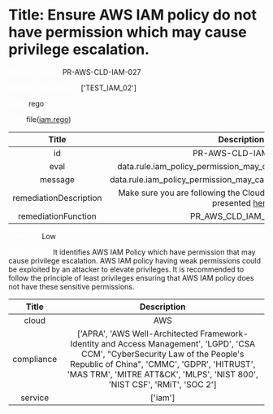 



# Title: Ensure AWS IAM policy do not have permission which may cause privilege escalation.


***<font color="white">Master Test Id:</font>*** PR-AWS-CLD-IAM-027

***<font color="white">Master Snapshot Id:</font>*** ['TEST_IAM_02']

***<font color="white">type:</font>*** rego

***<font color="white">rule:</font>*** file([iam.rego])  
  
  
  
  

|Title|Description|
| :---: | :---: |
|id|PR-AWS-CLD-IAM-027|
|eval|data.rule.iam_policy_permission_may_cause_privilege_escalation|
|message|data.rule.iam_policy_permission_may_cause_privilege_escalation_err|
|remediationDescription|Make sure you are following the Cloudformation template format presented <a href='https://boto3.amazonaws.com/v1/documentation/api/latest/reference/services/iam.html#IAM.Client.get_role' target='_blank'>here</a>|
|remediationFunction|PR_AWS_CLD_IAM_027.py|


***<font color="white">Severity:</font>*** Low

***<font color="white">Description:</font>*** It identifies AWS IAM Policy which have permission that may cause privilege escalation. AWS IAM policy having weak permissions could be exploited by an attacker to elevate privileges. It is recommended to follow the principle of least privileges ensuring that AWS IAM policy does not have these sensitive permissions.  
  
  

|Title|Description|
| :---: | :---: |
|cloud|AWS|
|compliance|['APRA', 'AWS Well-Architected Framework-Identity and Access Management', 'LGPD', 'CSA CCM', "CyberSecurity Law of the People's Republic of China", 'CMMC', 'GDPR', 'HITRUST', 'MAS TRM', 'MITRE ATT&CK', 'MLPS', 'NIST 800', 'NIST CSF', 'RMiT', 'SOC 2']|
|service|['iam']|



[iam.rego]: https://github.com/prancer-io/prancer-compliance-test/tree/master/aws/cloud/iam.rego
